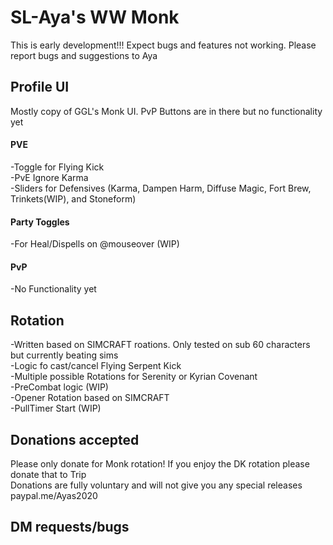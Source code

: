 # SL-Aya's WW Monk

This is early development!!! Expect bugs and features not working. Please report bugs and suggestions to Aya

## **Profile UI**
Mostly copy of GGL's Monk UI. PvP Buttons are in there but no functionality yet

####  **PVE**
 -Toggle for Flying Kick\
 -PvE Ignore Karma\
 -Sliders for Defensives (Karma, Dampen Harm, Diffuse Magic, Fort Brew, Trinkets(WIP), and Stoneform)
  
####  **Party Toggles**
  -For Heal/Dispells  on @mouseover (WIP)
  
####  **PvP**
  -No Functionality yet
  
## **Rotation**
-Written based on SIMCRAFT roations. Only tested on sub 60 characters but currently beating sims\
-Logic fo cast/cancel Flying Serpent Kick\
-Multiple possible Rotations for Serenity or Kyrian Covenant\
-PreCombat logic (WIP)\
-Opener Rotation based on SIMCRAFT\
-PullTimer Start (WIP)

## **Donations accepted**
Please only donate for Monk rotation! If you enjoy the DK rotation please donate that to Trip\
Donations are fully voluntary and will not give you any special releases\
paypal.me/Ayas2020

## DM requests/bugs

